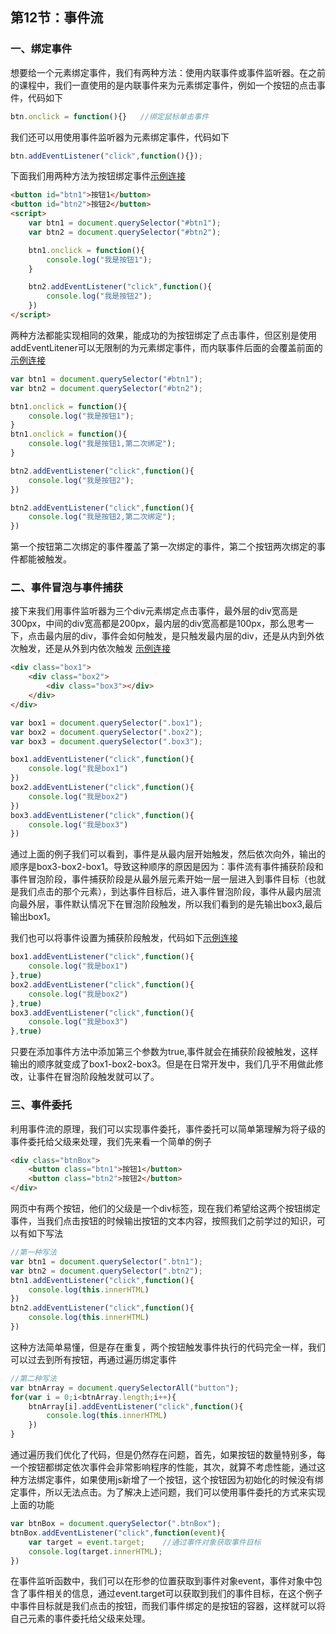 ## 第12节：事件流

### 一、绑定事件
想要给一个元素绑定事件，我们有两种方法：使用内联事件或事件监听器。在之前的课程中，我们一直使用的是内联事件来为元素绑定事件，例如一个按钮的点击事件，代码如下
``` js
btn.onclick = function(){}   //绑定鼠标单击事件
```

我们还可以用使用事件监听器为元素绑定事件，代码如下
``` js
btn.addEventListener("click",function(){});
```
下面我们用两种方法为按钮绑定事件[示例连接](https://github.com/xiaozhoulee/xiaozhou-examples/blob/master/02-JavaScript%E5%85%A5%E9%97%A8/%E7%AC%AC12%E8%8A%82%EF%BC%9A%E4%BA%8B%E4%BB%B6%E6%B5%81/demo01.html)

``` html
<button id="btn1">按钮1</button>
<button id="btn2">按钮2</button>
<script>
    var btn1 = document.querySelector("#btn1");
    var btn2 = document.querySelector("#btn2");

    btn1.onclick = function(){
        console.log("我是按钮1");
    }

    btn2.addEventListener("click",function(){
        console.log("我是按钮2");
    })
</script>
```
两种方法都能实现相同的效果，能成功的为按钮绑定了点击事件，但区别是使用addEventLitener可以无限制的为元素绑定事件，而内联事件后面的会覆盖前面的[示例连接](https://github.com/xiaozhoulee/xiaozhou-examples/blob/master/02-JavaScript%E5%85%A5%E9%97%A8/%E7%AC%AC12%E8%8A%82%EF%BC%9A%E4%BA%8B%E4%BB%B6%E6%B5%81/demo02.html)

``` js
var btn1 = document.querySelector("#btn1");
var btn2 = document.querySelector("#btn2");

btn1.onclick = function(){
    console.log("我是按钮1");
}
btn1.onclick = function(){
    console.log("我是按钮1,第二次绑定");
}

btn2.addEventListener("click",function(){
    console.log("我是按钮2");
})

btn2.addEventListener("click",function(){
    console.log("我是按钮2,第二次绑定");
})
```

第一个按钮第二次绑定的事件覆盖了第一次绑定的事件，第二个按钮两次绑定的事件都能被触发。

### 二、事件冒泡与事件捕获
接下来我们用事件监听器为三个div元素绑定点击事件，最外层的div宽高是300px，中间的div宽高都是200px，最内层的div宽高都是100px，那么思考一下，点击最内层的div，事件会如何触发，是只触发最内层的div，还是从内到外依次触发，还是从外到内依次触发
[示例连接](https://github.com/xiaozhoulee/xiaozhou-examples/blob/master/02-JavaScript%E5%85%A5%E9%97%A8/%E7%AC%AC12%E8%8A%82%EF%BC%9A%E4%BA%8B%E4%BB%B6%E6%B5%81/demo03.html)
``` html
<div class="box1">
    <div class="box2">
        <div class="box3"></div>
    </div>
</div>
```

``` js
var box1 = document.querySelector(".box1");
var box2 = document.querySelector(".box2");
var box3 = document.querySelector(".box3");

box1.addEventListener("click",function(){
    console.log("我是box1")
})
box2.addEventListener("click",function(){
    console.log("我是box2")
})
box3.addEventListener("click",function(){
    console.log("我是box3")
})
```
通过上面的例子我们可以看到，事件是从最内层开始触发，然后依次向外，输出的顺序是box3-box2-box1。导致这种顺序的原因是因为：事件流有事件捕获阶段和事件冒泡阶段，事件捕获阶段是从最外层元素开始一层一层进入到事件目标（也就是我们点击的那个元素），到达事件目标后，进入事件冒泡阶段，事件从最内层流向最外层，事件默认情况下在冒泡阶段触发，所以我们看到的是先输出box3,最后输出box1。

我们也可以将事件设置为捕获阶段触发，代码如下[示例连接](https://github.com/xiaozhoulee/xiaozhou-examples/blob/master/02-JavaScript%E5%85%A5%E9%97%A8/%E7%AC%AC12%E8%8A%82%EF%BC%9A%E4%BA%8B%E4%BB%B6%E6%B5%81/demo04.html)
``` js
box1.addEventListener("click",function(){
    console.log("我是box1")
},true)
box2.addEventListener("click",function(){
    console.log("我是box2")
},true)
box3.addEventListener("click",function(){
    console.log("我是box3")
},true)
```
只要在添加事件方法中添加第三个参数为true,事件就会在捕获阶段被触发，这样输出的顺序就变成了box1-box2-box3。但是在日常开发中，我们几乎不用做此修改，让事件在冒泡阶段触发就可以了。

### 三、事件委托
利用事件流的原理，我们可以实现事件委托，事件委托可以简单第理解为将子级的事件委托给父级来处理，我们先来看一个简单的例子
``` html
<div class="btnBox">
    <button class="btn1">按钮1</button>
    <button class="btn2">按钮2</button>
</div>
```
网页中有两个按钮，他们的父级是一个div标签，现在我们希望给这两个按钮绑定事件，当我们点击按钮的时候输出按钮的文本内容，按照我们之前学过的知识，可以有如下写法
``` js
//第一种写法
var btn1 = document.querySelector(".btn1");
var btn2 = document.querySelector(".btn2");
btn1.addEventListener("click",function(){
    console.log(this.innerHTML)
})
btn2.addEventListener("click",function(){
    console.log(this.innerHTML)
})
```
这种方法简单易懂，但是存在重复，两个按钮触发事件执行的代码完全一样，我们可以过去到所有按钮，再通过遍历绑定事件
``` js
//第二种写法
var btnArray = document.querySelectorAll("button");
for(var i = 0;i<btnArray.length;i++){
    btnArray[i].addEventListener("click",function(){
        console.log(this.innerHTML)
    })
}
```
通过遍历我们优化了代码，但是仍然存在问题，首先，如果按钮的数量特别多，每一个按钮都绑定依次事件会非常影响程序的性能，其次，就算不考虑性能，通过这种方法绑定事件，如果使用js新增了一个按钮，这个按钮因为初始化的时候没有绑定事件，所以无法点击。为了解决上述问题，我们可以使用事件委托的方式来实现上面的功能
``` js
var btnBox = document.querySelector(".btnBox");
btnBox.addEventListener("click",function(event){
    var target = event.target;    //通过事件对象获取事件目标
    console.log(target.innerHTML);
})
```
在事件监听函数中，我们可以在形参的位置获取到事件对象event，事件对象中包含了事件相关的信息，通过event.target可以获取到我们的事件目标，在这个例子中事件目标就是我们点击的按钮，而我们事件绑定的是按钮的容器，这样就可以将自己元素的事件委托给父级来处理。